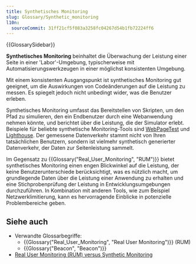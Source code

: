 ```yaml
---
title: Synthetisches Monitoring
slug: Glossary/Synthetic_monitoring
l10n:
  sourceCommit: 31ff21cf5f083a3258fc04267d54b1fb72224ff6
---
```


{{GlossarySidebar}}

**Synthetisches Monitoring** beinhaltet die Überwachung der Leistung einer Seite in einer 'Labor'-Umgebung, typischerweise mit Automatisierungswerkzeugen in einer möglichst konsistenten Umgebung.

Mit einem konsistenten Ausgangspunkt ist synthetisches Monitoring gut geeignet, um die Auswirkungen von Codeänderungen auf die Leistung zu messen. Es spiegelt jedoch nicht unbedingt wider, was die Benutzer erleben.

Synthetisches Monitoring umfasst das Bereitstellen von Skripten, um den Pfad zu simulieren, den ein Endbenutzer durch eine Webanwendung nehmen könnte, und berichtet über die Leistung, die der Simulator erlebt. Beispiele für beliebte synthetische Monitoring-Tools sind [WebPageTest](https://www.webpagetest.org/) und [Lighthouse](https://developer.chrome.com/docs/lighthouse/overview/). Der gemessene Datenverkehr stammt nicht von Ihren tatsächlichen Benutzern, sondern ist vielmehr synthetisch generierter Datenverkehr, der Daten zur Seitenleistung sammelt.

Im Gegensatz zu {{Glossary("Real_User_Monitoring", "RUM")}} bietet synthetisches Monitoring einen engen Blickwinkel auf die Leistung, der keine Benutzerunterschiede berücksichtigt, was es nützlich macht, um grundlegende Daten über die Leistung einer Anwendung zu erhalten und eine Stichprobenprüfung der Leistung in Entwicklungsumgebungen durchzuführen. In Kombination mit anderen Tools, wie zum Beispiel Netzwerklimitierung, kann es hervorragende Einblicke in potenzielle Problembereiche geben.

## Siehe auch

- Verwandte Glossarbegriffe:
  - {{Glossary("Real_User_Monitoring", "Real User Monitoring")}} (RUM)
  - {{Glossary("Beacon", "Beacon")}}
- [Real User Monitoring (RUM) versus Synthetic Monitoring](/de/docs/Web/Performance/Guides/Rum-vs-Synthetic)
